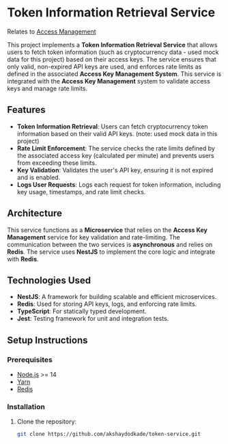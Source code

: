 # Token Information Retrieval Service

Relates to [Access Management](https://github.com/akshaydodkade/access-management)

This project implements a **Token Information Retrieval Service** that allows users to fetch token information (such as cryptocurrency data - used mock data for this project) based on their access keys. The service ensures that only valid, non-expired API keys are used, and enforces rate limits as defined in the associated **Access Key Management System**. This service is integrated with the **Access Key Management** system to validate access keys and manage rate limits.

## Features

- **Token Information Retrieval**: Users can fetch cryptocurrency token information based on their valid API keys. (note: used mock data in this project)
- **Rate Limit Enforcement**: The service checks the rate limits defined by the associated access key (calculated per minute) and prevents users from exceeding these limits.
- **Key Validation**: Validates the user's API key, ensuring it is not expired and is enabled.
- **Logs User Requests**: Logs each request for token information, including key usage, timestamps, and rate limit checks.
  
## Architecture

This service functions as a **Microservice** that relies on the **Access Key Management** service for key validation and rate-limiting. The communication between the two services is **asynchronous** and relies on **Redis**. The service uses **NestJS** to implement the core logic and integrate with **Redis**.

## Technologies Used

- **NestJS**: A framework for building scalable and efficient microservices.
- **Redis**: Used for storing API keys, logs, and enforcing rate limits.
- **TypeScript**: For statically typed development.
- **Jest**: Testing framework for unit and integration tests.

## Setup Instructions

### Prerequisites
- [Node.js](https://nodejs.org/en/) >= 14
- [Yarn](https://yarnpkg.com/)
- [Redis](https://redis.io/)

### Installation

1. Clone the repository:
   ```bash
   git clone https://github.com/akshaydodkade/token-service.git
